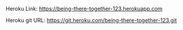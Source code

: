 Heroku Link:
https://being-there-together-123.herokuapp.com

Heroku git URL:
https://git.heroku.com/being-there-together-123.git
